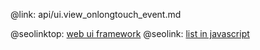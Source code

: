 @link: api/ui.view_onlongtouch_event.md

@seolinktop: [web ui framework](https://webix.com)
@seolink: [list in javascript](https://webix.com/widget/list/)